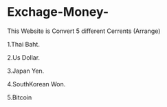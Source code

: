 # Exchage-Money-
This Website is Convert 5 different Cerrents (Arrange)

1.Thai Baht.

2.Us Dollar.

3.Japan Yen.

4.SouthKorean Won.

5.Bitcoin 
